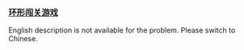 ### [环形闯关游戏](https://leetcode.com/problems/K8GULz)

English description is not available for the problem. Please switch to Chinese.